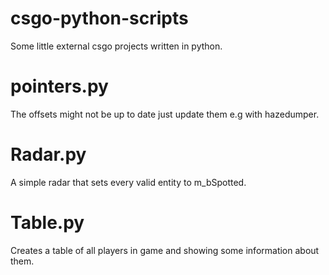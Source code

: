 # csgo-python-scripts
Some little external csgo projects written in python.

# pointers.py
The offsets might not be up to date just update them e.g with hazedumper.

# Radar.py
A simple radar that sets every valid entity to m_bSpotted.

# Table.py
Creates a table of all players in game and showing some information about them.
